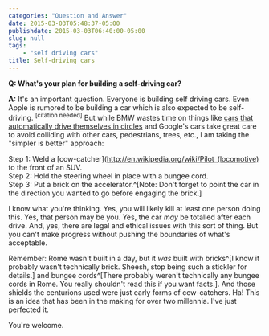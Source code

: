 ```yaml
---
categories: "Question and Answer"
date: 2015-03-03T05:48:37-05:00
publishdate: 2015-03-03T06:40:00-05:00
slug: null
tags:
    - "self driving cars"
title: Self-driving cars
---
```

**Q: What's your plan for building a self-driving car?**

**A:** It's an important question. Everyone is building self driving cars. Even Apple is rumored to be building a car which is also expected to be self-driving. <sup>[citation needed]</sup> But while BMW wastes time on things like [cars that automatically drive themselves in circles](http://youtu.be/Ex7BdXXul80) and Google's cars take great care to avoid colliding with other cars, pedestrians, trees, etc., I am taking the "simpler is better" approach:

Step 1: Weld a [cow-catcher](http://en.wikipedia.org/wiki/Pilot_(locomotive) to the front of an SUV.  
Step 2: Hold the steering wheel in place with a bungee cord.  
Step 3: Put a brick on the accelerator.^[Note: Don't forget to point the car in the direction you wanted to go before engaging the brick.]  

I know what you're thinking. Yes, you will likely kill at least one person doing this. Yes, that person may be you. Yes, the car *may* be totalled after each drive. And, yes, there are legal and ethical issues with this sort of thing. But you can't make progress without pushing the boundaries of what's acceptable.

Remember: Rome wasn't built in a day, but it *was* built with bricks^[I know it probably wasn't technically brick. Sheesh, stop being such a stickler for details.] and bungee cords^[There probably weren't technically any bungee cords in Rome. You really shouldn't read this if you want facts.]. And those shields the centurions used were just early forms of cow-catchers. Ha! This is an idea that has been in the making for over two millennia. I've just perfected it.

You're welcome.